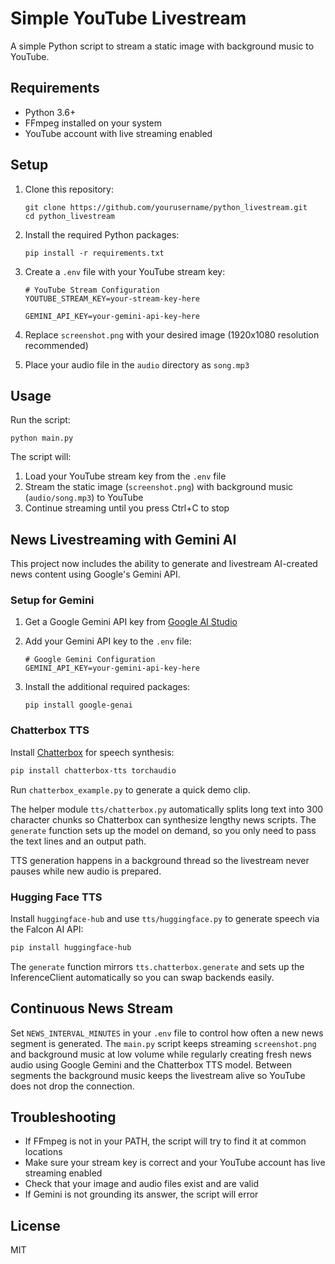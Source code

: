 # Simple YouTube Livestream

A simple Python script to stream a static image with background music to YouTube.

## Requirements

- Python 3.6+
- FFmpeg installed on your system
- YouTube account with live streaming enabled

## Setup

1. Clone this repository:
   ```
   git clone https://github.com/yourusername/python_livestream.git
   cd python_livestream
   ```

2. Install the required Python packages:
   ```
   pip install -r requirements.txt
   ```

3. Create a `.env` file with your YouTube stream key:
   ```
   # YouTube Stream Configuration
   YOUTUBE_STREAM_KEY=your-stream-key-here

   GEMINI_API_KEY=your-gemini-api-key-here
   ```

4. Replace `screenshot.png` with your desired image (1920x1080 resolution recommended)

5. Place your audio file in the `audio` directory as `song.mp3`

## Usage

Run the script:
```
python main.py
```

The script will:
1. Load your YouTube stream key from the `.env` file
2. Stream the static image (`screenshot.png`) with background music (`audio/song.mp3`) to YouTube
3. Continue streaming until you press Ctrl+C to stop

## News Livestreaming with Gemini AI

This project now includes the ability to generate and livestream AI-created news content using Google's Gemini API.

### Setup for Gemini

1. Get a Google Gemini API key from [Google AI Studio](https://ai.google.dev/)

2. Add your Gemini API key to the `.env` file:
   ```
   # Google Gemini Configuration
   GEMINI_API_KEY=your-gemini-api-key-here
   ```

3. Install the additional required packages:
   ```
   pip install google-genai
   ```

### Chatterbox TTS

Install [Chatterbox](https://github.com/resemble-ai/chatterbox) for speech synthesis:

```bash
pip install chatterbox-tts torchaudio
```

Run `chatterbox_example.py` to generate a quick demo clip.

The helper module `tts/chatterbox.py` automatically splits long text into
300 character chunks so Chatterbox can synthesize lengthy news scripts.
The `generate` function sets up the model on demand, so you only need to
pass the text lines and an output path.

TTS generation happens in a background thread so the livestream never pauses
while new audio is prepared.


### Hugging Face TTS

Install `huggingface-hub` and use `tts/huggingface.py` to generate speech via the Falcon AI API:

```bash
pip install huggingface-hub
```

The `generate` function mirrors `tts.chatterbox.generate` and sets up the
InferenceClient automatically so you can swap backends easily.
## Continuous News Stream

Set `NEWS_INTERVAL_MINUTES` in your `.env` file to control how often a new news
segment is generated. The `main.py` script keeps streaming `screenshot.png` and
background music at low volume while regularly creating fresh news audio using
Google Gemini and the Chatterbox TTS model. Between segments the background
music keeps the livestream alive so YouTube does not drop the connection.

## Troubleshooting

- If FFmpeg is not in your PATH, the script will try to find it at common locations
- Make sure your stream key is correct and your YouTube account has live streaming enabled
- Check that your image and audio files exist and are valid
- If Gemini is not grounding its answer, the script will error

## License

MIT
